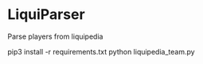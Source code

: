 # LiquiParser
Parse players from liquipedia

pip3 install -r requirements.txt
python liquipedia_team.py 
